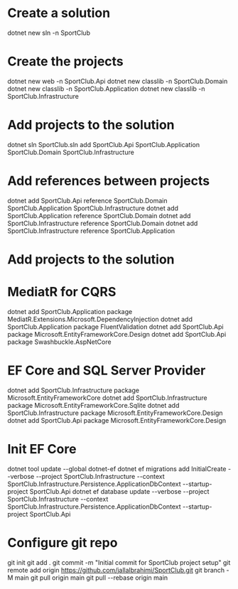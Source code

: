# Create a solution 
dotnet new sln -n SportClub

# Create the projects
dotnet new web -n SportClub.Api
dotnet new classlib -n SportClub.Domain
dotnet new classlib -n SportClub.Application
dotnet new classlib -n SportClub.Infrastructure

# Add projects to the solution
dotnet sln SportClub.sln add SportClub.Api SportClub.Application SportClub.Domain SportClub.Infrastructure

# Add references between projects
dotnet add SportClub.Api reference SportClub.Domain SportClub.Application SportClub.Infrastructure
dotnet add SportClub.Application reference SportClub.Domain
dotnet add SportClub.Infrastructure reference SportClub.Domain
dotnet add SportClub.Infrastructure reference SportClub.Application 

# Add projects to the solution

# MediatR for CQRS
dotnet add SportClub.Application package MediatR.Extensions.Microsoft.DependencyInjection
dotnet add SportClub.Application package FluentValidation
dotnet add SportClub.Api package Microsoft.EntityFrameworkCore.Design
dotnet add SportClub.Api package Swashbuckle.AspNetCore

# EF Core and SQL Server Provider
dotnet add SportClub.Infrastructure package Microsoft.EntityFrameworkCore
dotnet add SportClub.Infrastructure package Microsoft.EntityFrameworkCore.Sqlite
dotnet add SportClub.Infrastructure package Microsoft.EntityFrameworkCore.Design
dotnet add SportClub.Api package Microsoft.EntityFrameworkCore.Design

# Init EF Core
dotnet tool update --global dotnet-ef
dotnet ef migrations add InitialCreate --verbose --project SportClub.Infrastructure --context SportClub.Infrastructure.Persistence.ApplicationDbContext --startup-project SportClub.Api
dotnet ef database update --verbose --project SportClub.Infrastructure --context SportClub.Infrastructure.Persistence.ApplicationDbContext --startup-project SportClub.Api

# Configure git repo
git init
git add .
git commit -m "Initial commit for SportClub project setup"
git remote add origin https://github.com/jallalbrahimi/SportClub.git
git branch -M main
git pull origin main
git pull --rebase origin main
